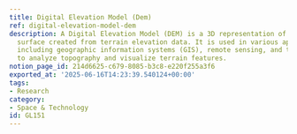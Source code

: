 ```yaml
---
title: Digital Elevation Model (Dem)
ref: digital-elevation-model-dem
description: A Digital Elevation Model (DEM) is a 3D representation of a terrain's
  surface created from terrain elevation data. It is used in various applications,
  including geographic information systems (GIS), remote sensing, and terrain analysis,
  to analyze topography and visualize terrain features.
notion_page_id: 214d6625-c679-8085-b3c8-e220f255a3f6
exported_at: '2025-06-16T14:23:39.540124+00:00'
tags:
- Research
category:
- Space & Technology
id: GL151
---
```


